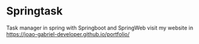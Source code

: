 # Springtask
 Task manager in spring with Springboot and SpringWeb
 visit my website in https://joao-gabriel-developer.github.io/portfolio/

